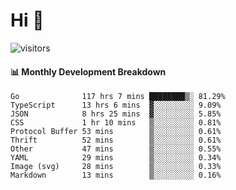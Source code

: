 # Hi 👋
 
![visitors](https://visitor-badge.glitch.me/badge?page_id=sorcererxw.sorcererx)

#### 📊 Monthly Development Breakdown

<!--START_SECTION:waka-->
```text
Go              117 hrs 7 mins ████████▒░ 81.29%
TypeScript      13 hrs 6 mins  ▓░░░░░░░░░ 9.09%
JSON            8 hrs 25 mins  ▓░░░░░░░░░ 5.85%
CSS             1 hr 10 mins   ▒░░░░░░░░░ 0.81%
Protocol Buffer 53 mins        ▒░░░░░░░░░ 0.61%
Thrift          52 mins        ▒░░░░░░░░░ 0.61%
Other           47 mins        ▒░░░░░░░░░ 0.55%
YAML            29 mins        ▒░░░░░░░░░ 0.34%
Image (svg)     28 mins        ▒░░░░░░░░░ 0.33%
Markdown        13 mins        ▒░░░░░░░░░ 0.16%
```
<!--END_SECTION:waka-->
